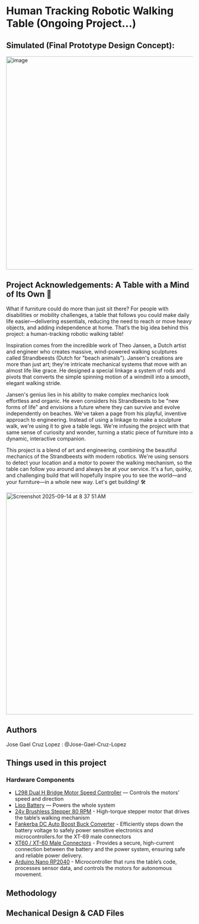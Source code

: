 # Human Tracking Robotic Walking Table (Ongoing Project...)

## Simulated (Final Prototype Design Concept):
<img width="642" height="576" alt="image" src="https://github.com/user-attachments/assets/b5d5f5a5-4047-437f-a497-5e56a71d9ee0" />


## Project Acknowledgements: A Table with a Mind of Its Own 🤖
What if furniture could do more than just sit there? For people with disabilities or mobility challenges, a table that follows you could make daily life easier—delivering essentials, reducing the need to reach or move heavy objects, and adding independence at home. That’s the big idea behind this project: a human-tracking robotic walking table!

Inspiration comes from the incredible work of Theo Jansen, a Dutch artist and engineer who creates massive, wind-powered walking sculptures called Strandbeests (Dutch for "beach animals"). Jansen's creations are more than just art; they're intricate mechanical systems that move with an almost life like grace. He designed a special linkage a system of rods and pivots that converts the simple spinning motion of a windmill into a smooth, elegant walking stride. 

Jansen's genius lies in his ability to make complex mechanics look effortless and organic. He even considers his Strandbeests to be "new forms of life" and envisions a future where they can survive and evolve independently on beaches. We've taken a page from his playful, inventive approach to engineering. Instead of using a linkage to make a sculpture walk, we're using it to give a table legs. We're infusing the project with that same sense of curiosity and wonder, turning a static piece of furniture into a dynamic, interactive companion.

This project is a blend of art and engineering, combining the beautiful mechanics of the Strandbeests with modern robotics. We're using sensors to detect your location and a motor to power the walking mechanism, so the table can follow you around and always be at your service. It's a fun, quirky, and challenging build that will hopefully inspire you to see the world—and your furniture—in a whole new way. Let's get building! 🛠️

<img width="1000" height="600" alt="Screenshot 2025-09-14 at 8 37 51 AM" src="https://github.com/user-attachments/assets/b7191cd1-1331-47f7-bb12-b68707fb6ca7" />

## Authors
Jose Gael Cruz Lopez : @Jose-Gael-Cruz-Lopez

## Things used in this project

### Hardware Components
- [L298 Dual H Bridge Motor Speed Controller](https://www.amazon.com/dp/B0B2RBXTYL?ref=ppx_yo2ov_dt_b_fed_asin_title) — Controls the motors’ speed and direction
- [Lipo Battery](https://www.amazon.com/dp/B0716T67QN?ref_=ppx_hzsearch_conn_dt_b_fed_asin_title_4) — Powers the whole system
- [24v Brushless Stepper 80 RPM](https://www.robotshop.com/products/aslong-motor-high-torque-self-locking-5840-31zy-24v-80rpm-worm-gear-motor?qd=411a137e467bcd98c2762649e2846f5a) - High-torque stepper motor that drives the table’s walking mechanism
- [Fankerba DC Auto Boost Buck Converter](https://www.amazon.com/dp/B078XC976Y?ref_=ppx_hzsearch_conn_dt_b_fed_asin_title_2) - Efficiently steps down the battery voltage to safely power sensitive electronics and microcontrollers.for the XT-69 male connectors
- [XT60 / XT-60 Male Connectors](https://www.amazon.com/XT-60-Connectors-14awg-Turnigy-Zippy%EF%BC%88BDHI-24%EF%BC%89/dp/B07M64KPK6/ref=sr_1_8?crid=2INLNDTF2JXLR&dib=eyJ2IjoiMSJ9.l5aaF0FZp95YgmyZ63LMY3vDhLtKCCtEK-UwES9rDdDRwrjEvEK4d8gzxrb6okEGIzxgZTSw-Z_zVUnPa4TM2h60-HI51jfnlyqTEyeShYtGJdbdJCBqsSESj_G3sVByYksDu6h1jBoWiD_3npCPkYEIN_AaEuUHkdXIs_hS4BjKX2w32aqiK0G36yvB3PjIGnC_nEk10ApiedkN5zYwa38n8BVTxg5EA9pa9NNvKTy3P-00uTGr0eukqsqUiNW9lKqQuryPAdKo0LpHV6Ks_ZaDFbkn1lO95CX7Em1GTfBdrZSRpEwdNKnmfA-uGXK_zAhEJGreemvqSlqz2e923RNve23XHT8csnoeQJoz6_0.IkyhGibnuAmgB-TObokum6LzqTn5B7x9n7fYKUFvZ-o&dib_tag=se&keywords=XT+60+connector&qid=1738358416&s=electronics&sprefix=xt60+connector%2Celectronics%2C112&sr=1-8) - Provides a secure, high-current connection between the battery and the power system, ensuring safe and reliable power delivery.
- [Arduino Nano RP2040](https://www.stemsolutionsmart.com/products/arduino-nano-rp2040-connect) - Microcontroller that runs the table’s code, processes sensor data, and controls the motors for autonomous movement.

## Methodology
## Mechanical Design & CAD Files

